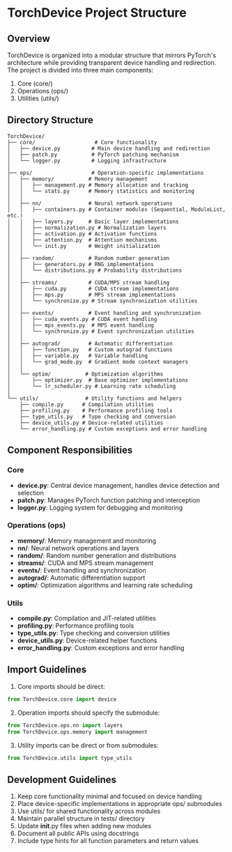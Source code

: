 # TorchDevice Project Structure

## Overview
TorchDevice is organized into a modular structure that mirrors PyTorch's architecture while providing transparent device handling and redirection. The project is divided into three main components:

1. Core (core/)
2. Operations (ops/)
3. Utilities (utils/)

## Directory Structure

```
TorchDevice/
├── core/                   # Core functionality
│   ├── device.py          # Main device handling and redirection
│   ├── patch.py           # PyTorch patching mechanism
│   └── logger.py          # Logging infrastructure
│
├── ops/                   # Operation-specific implementations
│   ├── memory/           # Memory management
│   │   ├── management.py # Memory allocation and tracking
│   │   └── stats.py      # Memory statistics and monitoring
│   │
│   ├── nn/               # Neural network operations
│   │   ├── containers.py # Container modules (Sequential, ModuleList, etc.)
│   │   ├── layers.py     # Basic layer implementations
│   │   ├── normalization.py # Normalization layers
│   │   ├── activation.py # Activation functions
│   │   ├── attention.py  # Attention mechanisms
│   │   └── init.py       # Weight initialization
│   │
│   ├── random/           # Random number generation
│   │   ├── generators.py # RNG implementations
│   │   └── distributions.py # Probability distributions
│   │
│   ├── streams/          # CUDA/MPS stream handling
│   │   ├── cuda.py       # CUDA stream implementations
│   │   ├── mps.py        # MPS stream implementations
│   │   └── synchronize.py # Stream synchronization utilities
│   │
│   ├── events/           # Event handling and synchronization
│   │   ├── cuda_events.py # CUDA event handling
│   │   ├── mps_events.py  # MPS event handling
│   │   └── synchronize.py # Event synchronization utilities
│   │
│   ├── autograd/         # Automatic differentiation
│   │   ├── function.py   # Custom autograd functions
│   │   ├── variable.py   # Variable handling
│   │   └── grad_mode.py  # Gradient mode context managers
│   │
│   └── optim/           # Optimization algorithms
│       ├── optimizer.py  # Base optimizer implementations
│       └── lr_scheduler.py # Learning rate scheduling
│
└── utils/               # Utility functions and helpers
    ├── compile.py      # Compilation utilities
    ├── profiling.py    # Performance profiling tools
    ├── type_utils.py   # Type checking and conversion
    ├── device_utils.py # Device-related utilities
    └── error_handling.py # Custom exceptions and error handling

```

## Component Responsibilities

### Core
- **device.py**: Central device management, handles device detection and selection
- **patch.py**: Manages PyTorch function patching and interception
- **logger.py**: Logging system for debugging and monitoring

### Operations (ops)
- **memory/**: Memory management and monitoring
- **nn/**: Neural network operations and layers
- **random/**: Random number generation and distributions
- **streams/**: CUDA and MPS stream management
- **events/**: Event handling and synchronization
- **autograd/**: Automatic differentiation support
- **optim/**: Optimization algorithms and learning rate scheduling

### Utils
- **compile.py**: Compilation and JIT-related utilities
- **profiling.py**: Performance profiling tools
- **type_utils.py**: Type checking and conversion utilities
- **device_utils.py**: Device-related helper functions
- **error_handling.py**: Custom exceptions and error handling

## Import Guidelines

1. Core imports should be direct:
```python
from TorchDevice.core import device
```

2. Operation imports should specify the submodule:
```python
from TorchDevice.ops.nn import layers
from TorchDevice.ops.memory import management
```

3. Utility imports can be direct or from submodules:
```python
from TorchDevice.utils import type_utils
```

## Development Guidelines

1. Keep core functionality minimal and focused on device handling
2. Place device-specific implementations in appropriate ops/ submodules
3. Use utils/ for shared functionality across modules
4. Maintain parallel structure in tests/ directory
5. Update __init__.py files when adding new modules
6. Document all public APIs using docstrings
7. Include type hints for all function parameters and return values 
